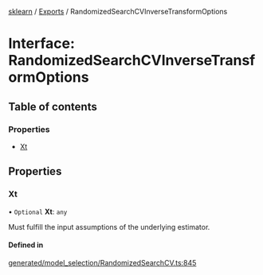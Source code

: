 [sklearn](../readme.md) / [Exports](../modules.md) / RandomizedSearchCVInverseTransformOptions

# Interface: RandomizedSearchCVInverseTransformOptions

## Table of contents

### Properties

- [Xt](RandomizedSearchCVInverseTransformOptions.md#xt)

## Properties

### Xt

• `Optional` **Xt**: `any`

Must fulfill the input assumptions of the underlying estimator.

#### Defined in

[generated/model_selection/RandomizedSearchCV.ts:845](https://github.com/transitive-bullshit/scikit-learn-ts/blob/367336a/packages/sklearn/src/generated/model_selection/RandomizedSearchCV.ts#L845)
